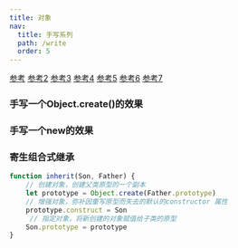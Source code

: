 ```yaml
---
title: 对象
nav:
  title: 手写系列
  path: /write
  order: 5
---
```



[参考](https://juejin.cn/post/6844903809206976520)
[参考2](https://juejin.cn/post/6844903856489365518)
[参考3](https://juejin.cn/post/6844903891591495693)
[参考4](https://juejin.cn/post/6844904080868016142)
[参考5](https://juejin.cn/post/6844904090313424903)
[参考6](https://juejin.cn/post/6844903989083897870)
[参考7](https://juejin.cn/post/6844904116183891982)

### 手写一个Object.create()的效果

### 手写一个new的效果

### 寄生组合式继承
```js
function inherit(Son, Father) {
    // 创建对象，创建父类原型的一个副本
    let prototype = Object.create(Father.prototype)
    // 增强对象，弥补因重写原型而失去的默认的constructor 属性
    prototype.construct = Son
     // 指定对象，将新创建的对象赋值给子类的原型
    Son.prototype = prototype
}
```



